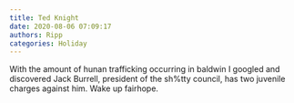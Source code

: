 ```yaml
---
title: Ted Knight
date: 2020-08-06 07:09:17
authors: Ripp
categories: Holiday
---
```


 With the amount of hunan trafficking occurring in baldwin I googled and discovered Jack Burrell, president of the sh%tty council, has two juvenile charges against him. Wake up fairhope.